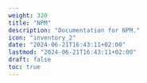 ```yaml
---
weight: 320
title: "NPM"
description: "Documentation for NPM."
icon: "inventory_2"
date: "2024-06-21T16:43:11+02:00"
lastmod: "2024-06-21T16:43:11+02:00"
draft: false
toc: true
---
```

